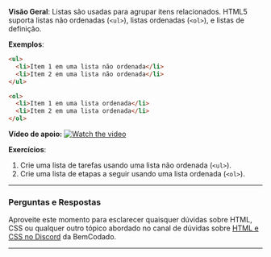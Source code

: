 **Visão Geral**:
Listas são usadas para agrupar itens relacionados. HTML5 suporta listas não ordenadas (`<ul>`), listas ordenadas (`<ol>`), e listas de definição.

**Exemplos**:
```html
<ul>
  <li>Item 1 em uma lista não ordenada</li>
  <li>Item 2 em uma lista não ordenada</li>
</ul>

<ol>
  <li>Item 1 em uma lista ordenada</li>
  <li>Item 2 em uma lista ordenada</li>
</ol>
```

**Vídeo de apoio:**
[![Watch the video](https://i.ytimg.com/vi/JlE0pzESf5g/hq720.jpg?sqp=-oaymwEcCNAFEJQDSFXyq4qpAw4IARUAAIhCGAFwAcABBg==&rs=AOn4CLC_C5t_EOqaoJqWXIDpUcLY0p6Nvw)](https://www.youtube.com/watch?v=JlE0pzESf5g)

**Exercícios**:
1. Crie uma lista de tarefas usando uma lista não ordenada (`<ul>`).
2. Crie uma lista de etapas a seguir usando uma lista ordenada (`<ol>`).

---

### Perguntas e Respostas

Aproveite este momento para esclarecer quaisquer dúvidas sobre HTML, CSS ou qualquer outro tópico abordado no canal de dúvidas sobre [HTML e CSS no Discord](https://discord.com/channels/1224468395462754345/1224469321921859694) da BemCodado.

---
